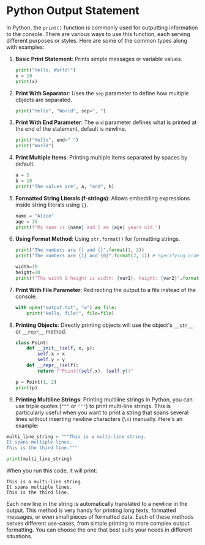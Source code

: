 # Python Output Statement
In Python, the `print()` function is commonly used for outputting information to the console. 
There are various ways to use this function, each serving different purposes or styles. Here are some of the common types along with examples:

1. **Basic Print Statement**: Prints simple messages or variable values.
   ```python
   print("Hello, World!")
   x = 10
   print(x)
   ```

2. **Print With Separator**: Uses the `sep` parameter to define how multiple objects are separated.
   ```python
   print("Hello", "World", sep=", ")
   ```

3. **Print With End Parameter**: The `end` parameter defines what is printed at the end of the statement, default is newline.
   ```python
   print("Hello", end=" ")
   print("World")
   ```

4. **Print Multiple Items**: Printing multiple items separated by spaces by default.
   ```python
   a = 5
   b = 10
   print("The values are", a, "and", b)
   ```

5. **Formatted String Literals (f-strings)**: Allows embedding expressions inside string literals using `{}`.
   ```python
   name = "Alice"
   age = 30
   print(f"My name is {name} and I am {age} years old.")
   ```

6. **Using Format Method**: Using `str.format()` for formatting strings.
   ```python
   print("The numbers are {} and {}".format(1, 2))
   print("The numbers are {1} and {0}".format(2, 1)) # Specifying order

   width=10
   height=20
   print(f"The width & height is width: {var1}, height: {var2}".format(var1=width,var2=height))
   ```

7. **Print With File Parameter**: Redirecting the output to a file instead of the console.
   ```python
   with open("output.txt", "w") as file:
       print("Hello, file!", file=file)
   ```

8. **Printing Objects**: Directly printing objects will use the object's `__str__` or `__repr__` method.
   ```python
   class Point:
       def __init__(self, x, y):
           self.x = x
           self.y = y
       def __repr__(self):
           return f"Point({self.x}, {self.y})"

   p = Point(1, 2)
   print(p)
   ```
9. **Printing Multiline Strings**: Printing multiline strings
In Python, you can use triple quotes (`"""` or `'''`) to print multi-line strings. This is particularly useful when you want to print a string that spans several lines without inserting newline characters (`\n`) manually. Here's an example:

```python
multi_line_string = """This is a multi-line string.
It spans multiple lines.
This is the third line."""

print(multi_line_string)
```

When you run this code, it will print:

```
This is a multi-line string.
It spans multiple lines.
This is the third line.
```

Each new line in the string is automatically translated to a newline in the output. This method is very handy for printing long texts, formatted messages, or even small pieces of formatted data.
Each of these methods serves different use-cases, from simple printing to more complex output formatting. You can choose the one that best suits your needs in different situations.

